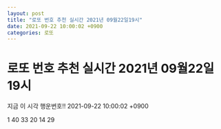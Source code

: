```yaml
---
layout: post
title: "로또 번호 추천 실시간 2021년 09월22일19시"
date: 2021-09-22 10:00:02 +0900
categories: 로또
---
```


# 로또 번호 추천 실시간 2021년 09월22일19시

지금 이 시각 행운번호!! 2021-09-22 10:00:02 +0900

 1  40  33  20  14  29 


